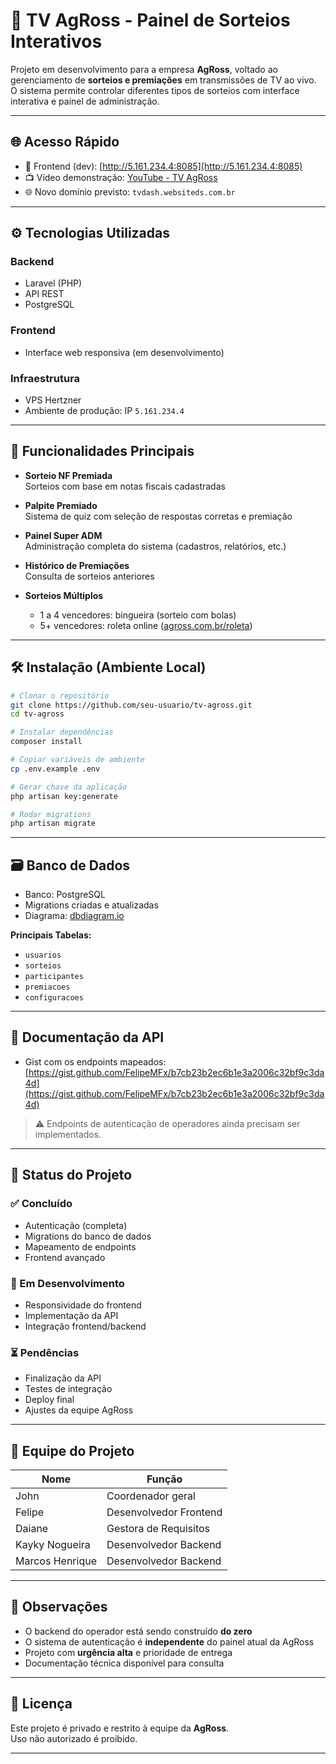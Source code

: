 
# 🎥 TV AgRoss - Painel de Sorteios Interativos

Projeto em desenvolvimento para a empresa **AgRoss**, voltado ao gerenciamento de **sorteios e premiações** em transmissões de TV ao vivo. O sistema permite controlar diferentes tipos de sorteios com interface interativa e painel de administração.

---

## 🌐 Acesso Rápido

- 🔗 Frontend (dev): [http://5.161.234.4:8085](http://5.161.234.4:8085)
- 📺 Vídeo demonstração: [YouTube - TV AgRoss](https://www.youtube.com/watch?v=afmWwZp5MSY)
- 🌐 Novo domínio previsto: `tvdash.websiteds.com.br`

---

## ⚙️ Tecnologias Utilizadas

### Backend
- Laravel (PHP)
- API REST
- PostgreSQL

### Frontend
- Interface web responsiva (em desenvolvimento)

### Infraestrutura
- VPS Hertzner
- Ambiente de produção: IP `5.161.234.4`

---

## 🧩 Funcionalidades Principais

- **Sorteio NF Premiada**  
  Sorteios com base em notas fiscais cadastradas

- **Palpite Premiado**  
  Sistema de quiz com seleção de respostas corretas e premiação

- **Painel Super ADM**  
  Administração completa do sistema (cadastros, relatórios, etc.)

- **Histórico de Premiações**  
  Consulta de sorteios anteriores

- **Sorteios Múltiplos**  
  - 1 a 4 vencedores: bingueira (sorteio com bolas)  
  - 5+ vencedores: roleta online ([agross.com.br/roleta](https://agross.com.br/roleta))

---

## 🛠️ Instalação (Ambiente Local)

```bash
# Clonar o repositório
git clone https://github.com/seu-usuario/tv-agross.git
cd tv-agross

# Instalar dependências
composer install

# Copiar variáveis de ambiente
cp .env.example .env

# Gerar chave da aplicação
php artisan key:generate

# Rodar migrations
php artisan migrate
```

---

## 🗃️ Banco de Dados

- Banco: PostgreSQL
- Migrations criadas e atualizadas
- Diagrama: [dbdiagram.io](https://dbdiagram.io/d/685ac295f413ba3508a63c93)

**Principais Tabelas:**
- `usuarios`
- `sorteios`
- `participantes`
- `premiacoes`
- `configuracoes`

---

## 📡 Documentação da API

- Gist com os endpoints mapeados:  
  [https://gist.github.com/FelipeMFx/b7cb23b2ec6b1e3a2006c32bf9c3da4d](https://gist.github.com/FelipeMFx/b7cb23b2ec6b1e3a2006c32bf9c3da4d)

> ⚠️ Endpoints de autenticação de operadores ainda precisam ser implementados.

---

## 🚧 Status do Projeto

### ✅ Concluído
- Autenticação (completa)
- Migrations do banco de dados
- Mapeamento de endpoints
- Frontend avançado

### 🔄 Em Desenvolvimento
- Responsividade do frontend
- Implementação da API
- Integração frontend/backend

### ⏳ Pendências
- Finalização da API
- Testes de integração
- Deploy final
- Ajustes da equipe AgRoss

---

## 👥 Equipe do Projeto

| Nome             | Função                      |
|------------------|-----------------------------|
| John             | Coordenador geral           |
| Felipe           | Desenvolvedor Frontend      |
| Daiane           | Gestora de Requisitos       |
| Kayky Nogueira   | Desenvolvedor Backend  |
| Marcos Henrique  | Desenvolvedor Backend    |

---

## 📌 Observações

- O backend do operador está sendo construído **do zero**
- O sistema de autenticação é **independente** do painel atual da AgRoss
- Projeto com **urgência alta** e prioridade de entrega
- Documentação técnica disponível para consulta

---

## 📄 Licença

Este projeto é privado e restrito à equipe da **AgRoss**.  
Uso não autorizado é proibido.

---
